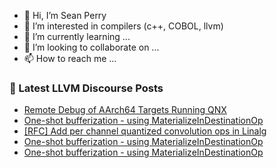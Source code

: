 - 👋 Hi, I’m Sean Perry
- 👀 I’m interested in compilers (c++, COBOL, llvm)
- 🌱 I’m currently learning ...
- 💞️ I’m looking to collaborate on ...
- 📫 How to reach me ...

<!---
s66perry/s66perry is a ✨ special ✨ repository because its `README.md` (this file) appears on your GitHub profile.
You can click the Preview link to take a look at your changes.
--->
### 📕 Latest LLVM Discourse Posts

<!-- DISCOURSE-LLVM:START -->
- [Remote Debug of AArch64 Targets Running QNX](https://discourse.llvm.org/t/remote-debug-of-aarch64-targets-running-qnx/83326#post_8)
- [One-shot bufferization - using MaterializeInDestinationOp](https://discourse.llvm.org/t/one-shot-bufferization-using-materializeindestinationop/83688#post_6)
- [[RFC] Add per channel quantized convolution ops in Linalg](https://discourse.llvm.org/t/rfc-add-per-channel-quantized-convolution-ops-in-linalg/83698#post_2)
- [One-shot bufferization - using MaterializeInDestinationOp](https://discourse.llvm.org/t/one-shot-bufferization-using-materializeindestinationop/83688#post_5)
- [One-shot bufferization - using MaterializeInDestinationOp](https://discourse.llvm.org/t/one-shot-bufferization-using-materializeindestinationop/83688#post_4)
<!-- DISCOURSE-LLVM:END -->
